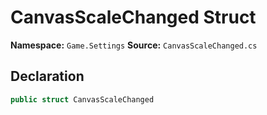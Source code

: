 # CanvasScaleChanged Struct

**Namespace:** `Game.Settings`
**Source:** `CanvasScaleChanged.cs`

## Declaration

```csharp
public struct CanvasScaleChanged
```

